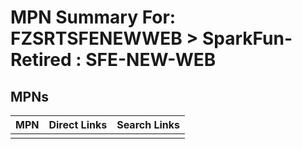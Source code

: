 



# MPN Summary For: FZSRTSFENEWWEB > SparkFun-Retired : SFE-NEW-WEB

## MPNs
  

|MPN|Direct Links|Search Links|
| :--- | :--- | :--- |
||||
